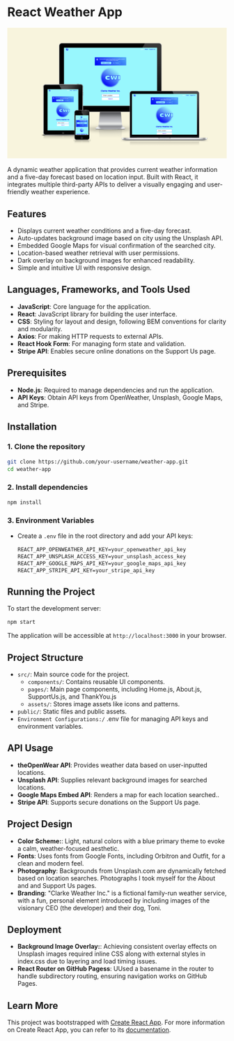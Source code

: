 
# React Weather App

![Project Screenshot](./src/assets/hero_image.png)

A dynamic weather application that provides current weather information and a five-day forecast based on location input. Built with React, it integrates multiple third-party APIs to deliver a visually engaging and user-friendly weather experience. 

## Features
- Displays current weather conditions and a five-day forecast.
- Auto-updates background image based on city using the Unsplash API.
- Embedded Google Maps for visual confirmation of the searched city.
- Location-based weather retrieval with user permissions.
- Dark overlay on background images for enhanced readability.
- Simple and intuitive UI with responsive design.

## Languages, Frameworks, and Tools Used
- **JavaScript**: Core language for the application.
- **React**: JavaScript library for building the user interface.
- **CSS**: Styling for layout and design, following BEM conventions for clarity and modularity.
- **Axios**: For making HTTP requests to external APIs.
- **React Hook Form**: For managing form state and validation.
- **Stripe API**: Enables secure online donations on the Support Us page.

## Prerequisites
- **Node.js**: Required to manage dependencies and run the application.
- **API Keys**: Obtain API keys from OpenWeather, Unsplash, Google Maps, and Stripe.

## Installation

### 1. Clone the repository
   ```bash
   git clone https://github.com/your-username/weather-app.git
   cd weather-app
   ```

### 2. Install dependencies
   ```bash
   npm install
   ```

### 3. Environment Variables
   - Create a `.env` file in the root directory and add your API keys:
     ```plaintext
     REACT_APP_OPENWEATHER_API_KEY=your_openweather_api_key
     REACT_APP_UNSPLASH_ACCESS_KEY=your_unsplash_access_key
     REACT_APP_GOOGLE_MAPS_API_KEY=your_google_maps_api_key
     REACT_APP_STRIPE_API_KEY=your_stripe_api_key
     ```

## Running the Project

To start the development server:

```bash
npm start
```

The application will be accessible at `http://localhost:3000` in your browser.

## Project Structure
- `src/`: Main source code for the project.
  - `components/`: Contains reusable UI components.
  - `pages/`: Main page components, including Home.js, About.js, SupportUs.js, and ThankYou.js
  - `assets/`: Stores image assets like icons and patterns.
- `public/`: Static files and public assets.
- `Environment Configurations:/` .env file for managing API keys and environment variables.


## API Usage

- **theOpenWear API**: Provides weather data based on user-inputted locations.
- **Unsplash API**: Supplies relevant background images for searched locations.
- **Google Maps Embed API**: Renders a map for each location searched..
- **Stripe API**: Supports secure donations on the Support Us page.

## Project Design

- **Color Scheme:**: Light, natural colors with a blue primary theme to evoke a calm, weather-focused aesthetic.
- **Fonts**: Uses fonts from Google Fonts, including Orbitron and Outfit, for a clean and modern feel.
- **Photography**: Backgrounds from Unsplash.com are dynamically fetched based on location searches. Photographs I took myself for the About and and Support Us pages.
- **Branding**: "Clarke Weather Inc." is a fictional family-run weather service, with a fun, personal element introduced by including images of the visionary CEO (the developer) and their dog, Toni.

## Deployment

- **Background Image Overlay:**: Achieving consistent overlay effects on Unsplash images required inline CSS along with external styles in index.css due to layering and load timing issues.
- **React Router on GitHub Pagess**: UUsed a basename in the router to handle subdirectory routing, ensuring navigation works on GitHub Pages.

## Learn More
This project was bootstrapped with [Create React App](https://github.com/facebook/create-react-app). For more information on Create React App, you can refer to its [documentation](https://facebook.github.io/create-react-app/docs/getting-started).

